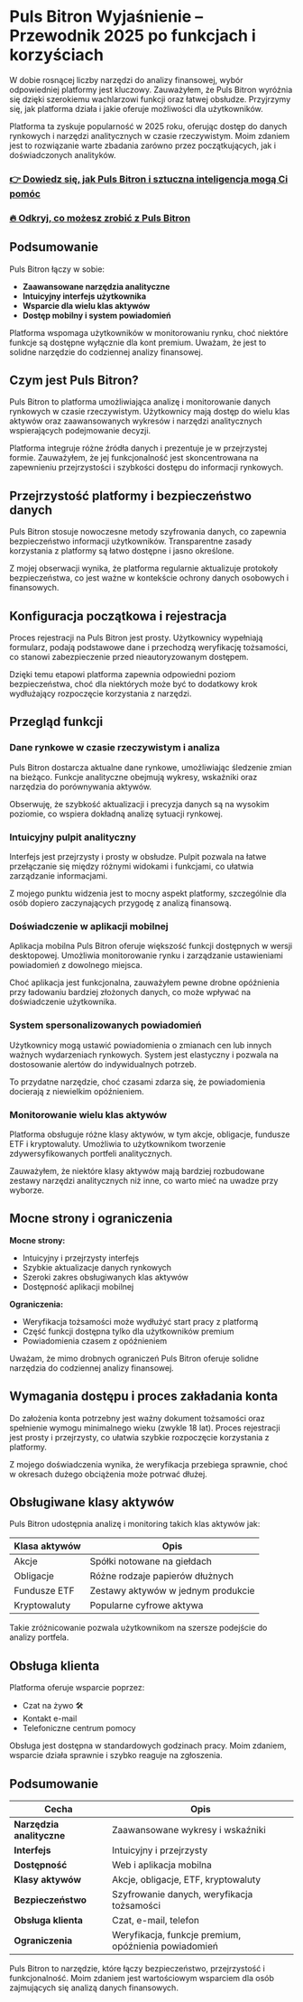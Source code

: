 # Puls Bitron Wyjaśnienie – Przewodnik 2025 po funkcjach i korzyściach
 

W dobie rosnącej liczby narzędzi do analizy finansowej, wybór odpowiedniej platformy jest kluczowy. Zauważyłem, że Puls Bitron wyróżnia się dzięki szerokiemu wachlarzowi funkcji oraz łatwej obsłudze. Przyjrzymy się, jak platforma działa i jakie oferuje możliwości dla użytkowników.

Platforma ta zyskuje popularność w 2025 roku, oferując dostęp do danych rynkowych i narzędzi analitycznych w czasie rzeczywistym. Moim zdaniem jest to rozwiązanie warte zbadania zarówno przez początkujących, jak i doświadczonych analityków.

### [👉 Dowiedz się, jak Puls Bitron i sztuczna inteligencja mogą Ci pomóc](https://tinyurl.com/285jwzfe)
### [🔥 Odkryj, co możesz zrobić z Puls Bitron](https://tinyurl.com/285jwzfe)
## Podsumowanie

Puls Bitron łączy w sobie:

- **Zaawansowane narzędzia analityczne**
- **Intuicyjny interfejs użytkownika**
- **Wsparcie dla wielu klas aktywów**
- **Dostęp mobilny i system powiadomień**

Platforma wspomaga użytkowników w monitorowaniu rynku, choć niektóre funkcje są dostępne wyłącznie dla kont premium. Uważam, że jest to solidne narzędzie do codziennej analizy finansowej.

## Czym jest Puls Bitron?

Puls Bitron to platforma umożliwiająca analizę i monitorowanie danych rynkowych w czasie rzeczywistym. Użytkownicy mają dostęp do wielu klas aktywów oraz zaawansowanych wykresów i narzędzi analitycznych wspierających podejmowanie decyzji.

Platforma integruje różne źródła danych i prezentuje je w przejrzystej formie. Zauważyłem, że jej funkcjonalność jest skoncentrowana na zapewnieniu przejrzystości i szybkości dostępu do informacji rynkowych.

## Przejrzystość platformy i bezpieczeństwo danych

Puls Bitron stosuje nowoczesne metody szyfrowania danych, co zapewnia bezpieczeństwo informacji użytkowników. Transparentne zasady korzystania z platformy są łatwo dostępne i jasno określone.

Z mojej obserwacji wynika, że platforma regularnie aktualizuje protokoły bezpieczeństwa, co jest ważne w kontekście ochrony danych osobowych i finansowych.

## Konfiguracja początkowa i rejestracja

Proces rejestracji na Puls Bitron jest prosty. Użytkownicy wypełniają formularz, podają podstawowe dane i przechodzą weryfikację tożsamości, co stanowi zabezpieczenie przed nieautoryzowanym dostępem.

Dzięki temu etapowi platforma zapewnia odpowiedni poziom bezpieczeństwa, choć dla niektórych może być to dodatkowy krok wydłużający rozpoczęcie korzystania z narzędzi.

## Przegląd funkcji

### Dane rynkowe w czasie rzeczywistym i analiza

Puls Bitron dostarcza aktualne dane rynkowe, umożliwiając śledzenie zmian na bieżąco. Funkcje analityczne obejmują wykresy, wskaźniki oraz narzędzia do porównywania aktywów.

Obserwuję, że szybkość aktualizacji i precyzja danych są na wysokim poziomie, co wspiera dokładną analizę sytuacji rynkowej.

### Intuicyjny pulpit analityczny

Interfejs jest przejrzysty i prosty w obsłudze. Pulpit pozwala na łatwe przełączanie się między różnymi widokami i funkcjami, co ułatwia zarządzanie informacjami.

Z mojego punktu widzenia jest to mocny aspekt platformy, szczególnie dla osób dopiero zaczynających przygodę z analizą finansową.

### Doświadczenie w aplikacji mobilnej

Aplikacja mobilna Puls Bitron oferuje większość funkcji dostępnych w wersji desktopowej. Umożliwia monitorowanie rynku i zarządzanie ustawieniami powiadomień z dowolnego miejsca.

Choć aplikacja jest funkcjonalna, zauważyłem pewne drobne opóźnienia przy ładowaniu bardziej złożonych danych, co może wpływać na doświadczenie użytkownika.

### System spersonalizowanych powiadomień

Użytkownicy mogą ustawić powiadomienia o zmianach cen lub innych ważnych wydarzeniach rynkowych. System jest elastyczny i pozwala na dostosowanie alertów do indywidualnych potrzeb.

To przydatne narzędzie, choć czasami zdarza się, że powiadomienia docierają z niewielkim opóźnieniem.

### Monitorowanie wielu klas aktywów

Platforma obsługuje różne klasy aktywów, w tym akcje, obligacje, fundusze ETF i kryptowaluty. Umożliwia to użytkownikom tworzenie zdywersyfikowanych portfeli analitycznych.

Zauważyłem, że niektóre klasy aktywów mają bardziej rozbudowane zestawy narzędzi analitycznych niż inne, co warto mieć na uwadze przy wyborze.

## Mocne strony i ograniczenia

**Mocne strony:**

- Intuicyjny i przejrzysty interfejs
- Szybkie aktualizacje danych rynkowych
- Szeroki zakres obsługiwanych klas aktywów
- Dostępność aplikacji mobilnej

**Ograniczenia:**

- Weryfikacja tożsamości może wydłużyć start pracy z platformą
- Część funkcji dostępna tylko dla użytkowników premium
- Powiadomienia czasem z opóźnieniem

Uważam, że mimo drobnych ograniczeń Puls Bitron oferuje solidne narzędzia do codziennej analizy finansowej.

## Wymagania dostępu i proces zakładania konta

Do założenia konta potrzebny jest ważny dokument tożsamości oraz spełnienie wymogu minimalnego wieku (zwykle 18 lat). Proces rejestracji jest prosty i przejrzysty, co ułatwia szybkie rozpoczęcie korzystania z platformy.

Z mojego doświadczenia wynika, że weryfikacja przebiega sprawnie, choć w okresach dużego obciążenia może potrwać dłużej.

## Obsługiwane klasy aktywów

Puls Bitron udostępnia analizę i monitoring takich klas aktywów jak:

| Klasa aktywów | Opis                        |
|---------------|-----------------------------|
| Akcje         | Spółki notowane na giełdach |
| Obligacje     | Różne rodzaje papierów dłużnych |
| Fundusze ETF  | Zestawy aktywów w jednym produkcie |
| Kryptowaluty  | Popularne cyfrowe aktywa    |

Takie zróżnicowanie pozwala użytkownikom na szersze podejście do analizy portfela.

## Obsługa klienta

Platforma oferuje wsparcie poprzez:

- Czat na żywo 🛠️
- Kontakt e-mail
- Telefoniczne centrum pomocy

Obsługa jest dostępna w standardowych godzinach pracy. Moim zdaniem, wsparcie działa sprawnie i szybko reaguje na zgłoszenia.

## Podsumowanie

| Cecha                   | Opis                                                      |
|------------------------|-----------------------------------------------------------|
| **Narzędzia analityczne** | Zaawansowane wykresy i wskaźniki                         |
| **Interfejs**           | Intuicyjny i przejrzysty                                  |
| **Dostępność**          | Web i aplikacja mobilna                                   |
| **Klasy aktywów**       | Akcje, obligacje, ETF, kryptowaluty                       |
| **Bezpieczeństwo**      | Szyfrowanie danych, weryfikacja tożsamości                |
| **Obsługa klienta**     | Czat, e-mail, telefon                                     |
| **Ograniczenia**        | Weryfikacja, funkcje premium, opóźnienia powiadomień      |

Puls Bitron to narzędzie, które łączy bezpieczeństwo, przejrzystość i funkcjonalność. Moim zdaniem jest wartościowym wsparciem dla osób zajmujących się analizą danych finansowych.